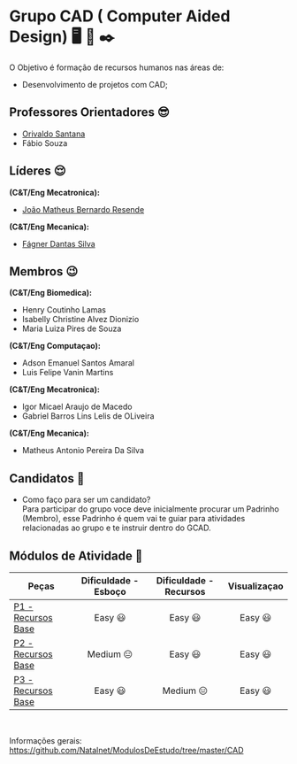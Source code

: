 # Grupo CAD ( Computer Aided Design) :desktop_computer: :wrench: :black_nib:

O Objetivo é formação de recursos humanos nas áreas de:
* Desenvolvimento de projetos com CAD;

## Professores Orientadores :sunglasses:
* [Orivaldo Santana](https://github.com/orivaldosantana)
* Fábio Souza

## Líderes :relieved:
**(C&T/Eng Mecatronica):**
* [João Matheus Bernardo Resende](https://github.com/jmathbr) 

**(C&T/Eng Mecanica):**
* [Fágner Dantas Silva](https://github.com/fagner147)                           

## Membros :wink:
**(C&T/Eng Biomedica):**
* Henry Coutinho Lamas                    
* Isabelly Christine Alvez Dionizio       
* Maria Luiza Pires de Souza   

**(C&T/Eng Computaçao):**
* Adson Emanuel Santos Amaral             
* Luis Felipe Vanin Martins  

**(C&T/Eng Mecatronica):**
* Igor Micael Araujo de Macedo            
* Gabriel Barros Lins Lelis de OLiveira   

**(C&T/Eng Mecanica):**
* Matheus Antonio Pereira Da Silva        

            
## Candidatos :runner:
* Como faço para ser um candidato?<br>
Para participar do grupo voce deve inicialmente procurar um Padrinho (Membro), esse Padrinho é quem vai te guiar para atividades relacionadas ao grupo e te instruir dentro do GCAD.
## Módulos de Atividade :nut_and_bolt:
| Peças | Dificuldade - Esboço | Dificuldade - Recursos | Visualizaçao |
| ------ | :------: | :------: | :------: |
| [P1 - Recursos Base](https://github.com/Natalnet/GCAD/tree/master/P1) | Easy :smiley: | Easy :smiley:|Easy :smiley:|
| [P2 - Recursos Base](https://github.com/Natalnet/GCAD/tree/master/P2) | Medium :expressionless:| Easy :smiley: |Easy :smiley:|
| [P3 - Recursos Base](https://github.com/Natalnet/GCAD/tree/master/P3) | Easy :smiley:| Medium :expressionless: |Easy :smiley: |
<br>

Informações gerais: https://github.com/Natalnet/ModulosDeEstudo/tree/master/CAD 



